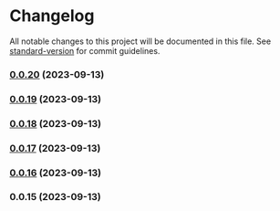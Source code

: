 # Changelog

All notable changes to this project will be documented in this file. See [standard-version](https://github.com/conventional-changelog/standard-version) for commit guidelines.

### [0.0.20](https://github.com/aaron-poplin/aaron-capgo/compare/0.0.19...0.0.20) (2023-09-13)

### [0.0.19](https://github.com/aaron-poplin/aaron-capgo/compare/0.0.18...0.0.19) (2023-09-13)

### [0.0.18](https://github.com/aaron-poplin/aaron-capgo/compare/0.0.17...0.0.18) (2023-09-13)

### [0.0.17](https://github.com/aaron-poplin/aaron-capgo/compare/0.0.16...0.0.17) (2023-09-13)

### [0.0.16](https://github.com/aaron-poplin/aaron-capgo/compare/0.0.15...0.0.16) (2023-09-13)

### 0.0.15 (2023-09-13)
